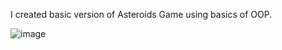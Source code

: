 I created basic version of Asteroids Game using basics of OOP.

![image](https://github.com/user-attachments/assets/32d51596-5920-4436-967c-c56cef846e6c)
